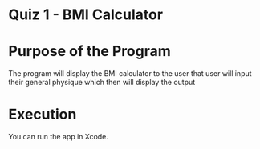 # Quiz 1 - BMI Calculator 

# Purpose of the Program
The program will display the BMI calculator to the user
that user will input their general physique which then will display the output 

# Execution 
You can run the app in Xcode. 
